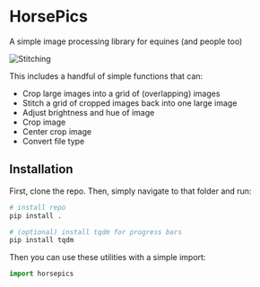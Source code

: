 # HorsePics

A simple image processing library for equines (and people too)

![Stitching](assets/Bojack.png)

This includes a handful of simple functions that can:

* Crop large images into a grid of (overlapping) images
* Stitch a grid of cropped images back into one large image
* Adjust brightness and hue of image
* Crop image
* Center crop image
* Convert file type

## Installation

First, clone the repo. Then, simply navigate to that folder and run:

```bash
# install repo
pip install .

# (optional) install tqdm for progress bars
pip install tqdm
```

Then you can use these utilities with a simple import:

```python
import horsepics
```
